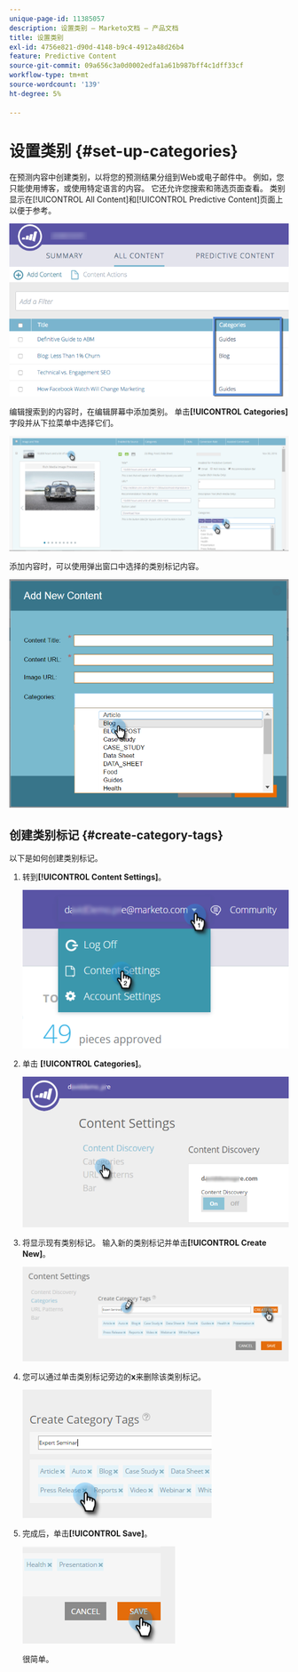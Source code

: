 ```yaml
---
unique-page-id: 11385057
description: 设置类别 — Marketo文档 — 产品文档
title: 设置类别
exl-id: 4756e821-d90d-4148-b9c4-4912a48d26b4
feature: Predictive Content
source-git-commit: 09a656c3a0d0002edfa1a61b987bff4c1dff33cf
workflow-type: tm+mt
source-wordcount: '139'
ht-degree: 5%

---
```


# 设置类别 {#set-up-categories}

在预测内容中创建类别，以将您的预测结果分组到Web或电子邮件中。 例如，您只能使用博客，或使用特定语言的内容。 它还允许您搜索和筛选页面查看。  类别显示在[!UICONTROL All Content]和[!UICONTROL Predictive Content]页面上以便于参考。

![](assets/image2017-10-3-9-3a3-3a44.png)

编辑搜索到的内容时，在编辑屏幕中添加类别。 单击&#x200B;**[!UICONTROL Categories]**&#x200B;字段并从下拉菜单中选择它们。

![](assets/two.png)

添加内容时，可以使用弹出窗口中选择的类别标记内容。

![](assets/add-new-content-dropdown-hand.png)

## 创建类别标记 {#create-category-tags}

以下是如何创建类别标记。

1. 转到&#x200B;**[!UICONTROL Content Settings]**。

   ![](assets/settings-dropdown-hand-1.png)

1. 单击 **[!UICONTROL Categories]**。

   ![](assets/content-discovery-categories-hand.png)

1. 将显示现有类别标记。 输入新的类别标记并单击&#x200B;**[!UICONTROL Create New]**。

   ![](assets/content-settings-create-cat-tags-hand.png)

1. 您可以通过单击类别标记旁边的&#x200B;**x**&#x200B;来删除该类别标记。

   ![](assets/remove-category-tag-updated.png)

1. 完成后，单击&#x200B;**[!UICONTROL Save]**。

   ![](assets/save-new.png)

   很简单。
